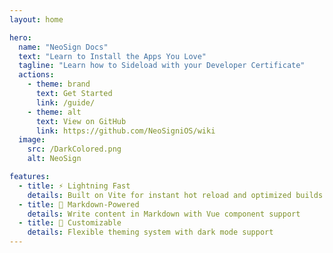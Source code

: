 ```yaml
---
layout: home

hero:
  name: "NeoSign Docs"
  text: "Learn to Install the Apps You Love"
  tagline: "Learn how to Sideload with your Developer Certificate"
  actions:
    - theme: brand
      text: Get Started
      link: /guide/
    - theme: alt
      text: View on GitHub
      link: https://github.com/NeoSigniOS/wiki
  image:
    src: /DarkColored.png
    alt: NeoSign

features:
  - title: ⚡ Lightning Fast
    details: Built on Vite for instant hot reload and optimized builds
  - title: 📝 Markdown-Powered
    details: Write content in Markdown with Vue component support
  - title: 🎨 Customizable
    details: Flexible theming system with dark mode support
--- 
```

